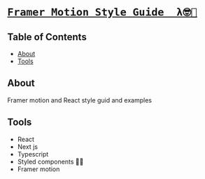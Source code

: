 <h1>
  <a href="https://framer-motion-app.vercel.app/">

    Framer Motion Style Guide  λ🤓🎸

  </a>
</h1>

## Table of Contents

* [About](#about)
* [Tools](#tools)

## About <a name = "about"></a>

Framer motion and React style guid and examples

## Tools <a name = "tools"></a>

* React
* Next js
* Typescript
* Styled components 💅🏻
* Framer motion
